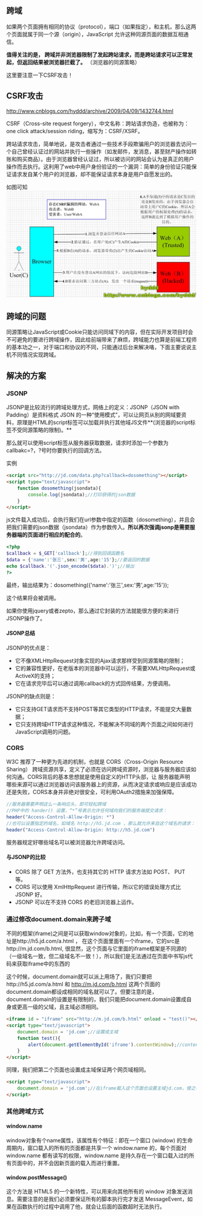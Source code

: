 ## 跨域
如果两个页面拥有相同的协议（protocol），端口（如果指定），和主机，那么这两个页面就属于同一个源（origin），JavaScript 允许这种同源页面的数据互相通信。

**值得关注的是， 跨域并非浏览器限制了发起跨站请求，而是跨站请求可以正常发起，但返回结果被浏览器拦截了。** （浏览器的同源策略）

这里要注意一下CSRF攻击！

## CSRF攻击

<a>http://www.cnblogs.com/hyddd/archive/2009/04/09/1432744.html</a>

CSRF（Cross-site request forgery），中文名称：跨站请求伪造，也被称为：one click attack/session riding，缩写为：CSRF/XSRF。

跨站请求攻击，简单地说，是攻击者通过一些技术手段欺骗用户的浏览器去访问一个自己曾经认证过的网站并执行一些操作（如发邮件，发消息，甚至财产操作如转账和购买商品）。由于浏览器曾经认证过，所以被访问的网站会认为是真正的用户操作而去执行。这利用了web中用户身份验证的一个漏洞：简单的身份验证只能保证请求发自某个用户的浏览器，却不能保证请求本身是用户自愿发出的。

如图可知
![](image/CSRF.jpg)

## 跨域的问题
同源策略让JavaScript或Cookie只能访问同域下的内容，但在实际开发项目时会不可避免的要进行跨域操作，因此给前端带来了麻烦，跨域能力也算是前端工程师的基本功之一，对于端口和协议的不同，只能通过后台来解决咯，下面主要说说主机不同情况实现跨域。

## 解决的方案

### JSONP
JSONP是比较流行的跨域处理方式，网络上的定义：JSONP（JSON with Padding）是资料格式 JSON 的一种“使用模式”，可以让网页从别的网域要资料，原理是HTML的script标签可以加载并执行其他域JS文件**(浏览器的script标签不受同源策略的限制)。**

那么就可以使用script标签从服务器获取数据，请求时添加一个参数为callbakc=?，?号时你要执行的回调方法。

实例
``` html
<script src="http://jd.com/data.php?callback=dosomething"></script>
<script type="text/javascript">
    function dosomething(jsondata){
        console.log(jsondata);//打印获得的json数据
    }
</script>
```

js文件载入成功后，会执行我们在url参数中指定的函数（dosomething），并且会把我们需要的json数据（jsondata）作为参数传入。**所以再次强调jsonp是需要服务器端的页面进行相应的配合的**。

``` php
<?php
$callback = $_GET['callback'];//得到回调函数名
$data = {'name':'张三',sex:'男',age:'15'};//要返回的数据
echo $callback.'('.json_encode($data).')';//输出
?>
```

最终，输出结果为：dosomething({'name':'张三',sex:'男',age:'15'});

这个结果将会被调用。

如果你使用jquery或者zepto，那么通过它封装的方法就能很方便的来进行JSONP操作了。

#### JSONP总结
JSONP的优点是：

 - 它不像XMLHttpRequest对象实现的Ajax请求那样受到同源策略的限制；
 - 它的兼容性更好，在老版本的浏览器中可以运行，不需要XMLHttpRequest或ActiveX的支持；
 - 它在请求完毕后可以通过调用callback的方式回传结果，方便调用。

JSONP的缺点则是：

 - 它只支持GET请求而不支持POST等其它类型的HTTP请求，不能提交大量数据；
 - 它只支持跨域HTTP请求这种情况，不能解决不同域的两个页面之间如何进行JavaScript调用的问题。

### CORS
W3C 推荐了一种更为先进的机制，也就是 CORS（Cross-Origin Resource Sharing） 跨域资源共享，定义了必须在访问跨域资源时，浏览器与服务器应该如何沟通。CORS背后的基本思想就是使用自定义的HTTP头部，让 服务器能声明 哪些来源可以通过浏览器访问该服务器上的资源，从而决定请求或响应是应该成功还是失败，CORS本身并非绝对很安全，可利用OAuth2措施来加强保障。

``` php
//服务器需要声明这么一条响应头，即可轻松跨域
//PHP中的 hander() 设置，“*”号表示允许任何域向我们的服务端提交请求：
header("Access-Control-Allow-Origin: *")
//也可以设置指定的域名，如域名 http://h5.jd.com ，那么就允许来自这个域名的请求：
header("Access-Control-Allow-Origin: http://h5.jd.com")
```

服务器规定好哪些域名可以被浏览器允许跨域访问。

#### 与JSONP的比较
 - CORS 除了 GET 方法外，也支持其它的 HTTP 请求方法如 POST、 PUT 等。
 - CORS 可以使用 XmlHttpRequest 进行传输，所以它的错误处理方式比 JSONP 好。
 - JSONP 可以在不支持 CORS 的老旧浏览器上运作。

### 通过修改document.domain来跨子域
不同的框架(iframe)之间是可以获取window对象的，比如，有一个页面，它的地址是http://h5.jd.com/a.html ， 在这个页面里面有一个iframe，它的src是http://m.jd.com/b.html, 很显然，这个页面与它里面的iframe框架是不同源的（一级域名一致，但二级域名不一致！），所以我们是无法通过在页面中书写js代码来获取iframe中的东西的

这个时候，document.domain就可以派上用场了，我们只要把http://h5.jd.com/a.html 和 http://m.jd.com/b.html 这两个页面的document.domain都设成相同的域名就可以了。但要注意的是，document.domain的设置是有限制的，我们只能把document.domain设置成自身或更高一级的父域，且主域必须相同。

``` html
<iframe id = "iframe" src="http://m.jd.com/b.html" onload = "test()"></iframe>
<script type="text/javascript">
    document.domain = 'jd.com';//设置成主域
    function test(){
        alert(document.getElementById('iframe').contentWindow);//contentWindow 可取得子窗口的 window 对象
    }
</script>
```

同理，我们把第二个页面也设置成主域保证两个网页域相同。

``` html
<script type="text/javascript">
    document.domain = 'jd.com';//在iframe载入这个页面也设置主域jd.com，使之与主页面的document.domain相同
</script>
```

### 其他跨域方式

#### window.name
window对象有个name属性，该属性有个特征：即在一个窗口 (window) 的生命周期内，窗口载入的所有的页面都是共享一个 window.name 的，每个页面对 window.name 都有读写的权限，window.name 是持久存在一个窗口载入过的所有页面中的，并不会因新页面的载入而进行重置。

#### window.postMessage()
这个方法是 HTML5 的一个新特性，可以用来向其他所有的 window 对象发送消息。需要注意的是我们必须要保证所有的脚本执行完才发送 MessageEvent，如果在函数执行的过程中调用了他，就会让后面的函数超时无法执行。